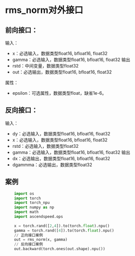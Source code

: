 # rms_norm对外接口
## 前向接口：
输入：
- x：必选输入，数据类型float16, bfloat16, float32	
- gamma：必选输入，数据类型float16, bfloat16, float32
输出
- rstd：中间变量，数据类型float32	
- out：必选输出，数据类型float16, bfloat16, float32

属性：
- epsilon：可选属性，数据类型float，缺省1e-6。

## 反向接口：
输入：
- dy：必选输入，数据类型float16, bfloat16, float32
- x：必选输入，数据类型float16, bfloat16, float32
- rstd：必选输入，数据类型float32	
- gamma：必选输入，数据类型float16, bfloat16, float32	
输出
- dx：必选输出，数据类型float16, bfloat16, float32
- dgammma：必选输出，数据类型float32

## 案例
```python
    import os
    import torch
    import torch_npu
    import numpy as np
    import math
	import ascendspeed.ops
    
    x = torch.rand([2,4]).to(torch.float).npu()
    gamma = torch.rand([4]).to(torch.float).npu()
    // 正向接口案例
    out = rms_norm(x, gamma) 
    // 反向接口案例
    out.backward(torch.ones(out.shape).npu())

```
